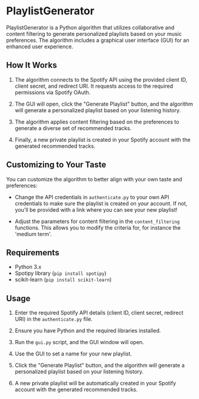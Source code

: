 # PlaylistGenerator

PlaylistGenerator is a Python algorithm that utilizes collaborative and content filtering to generate personalized playlists based on your music preferences. The algorithm includes a graphical user interface (GUI) for an enhanced user experience.

## How It Works

1. The algorithm connects to the Spotify API using the provided client ID, client secret, and redirect URI. It requests access to the required permissions via Spotify OAuth.

2. The GUI will open, click the "Generate Playlist" button, and the algorithm will generate a personalized playlist based on your listening history.

3. The algorithm applies content filtering based on the preferences to generate a diverse set of recommended tracks.

4. Finally, a new private playlist is created in your Spotify account with the generated recommended tracks.

## Customizing to Your Taste

You can customize the algorithm to better align with your own taste and preferences:

- Change the API credentials in `authenticate.py` to your own API credentials to make sure the playlist is created on your account. If not, you'll be provided with a link where you can see your new playlist!

- Adjust the parameters for content filtering in the `content_filtering` functions. This allows you to modify the criteria for, for instance the 'medium term'.

## Requirements

- Python 3.x
- Spotipy library (`pip install spotipy`)
- scikit-learn (`pip install scikit-learn`)

## Usage

1. Enter the required Spotify API details (client ID, client secret, redirect URI) in the `authenticate.py` file.

2. Ensure you have Python and the required libraries installed.

3. Run the `gui.py` script, and the GUI window will open.

4. Use the GUI to set a name for your new playlist.

5. Click the "Generate Playlist" button, and the algorithm will generate a personalized playlist based on your listening history.

6. A new private playlist will be automatically created in your Spotify account with the generated recommended tracks.
